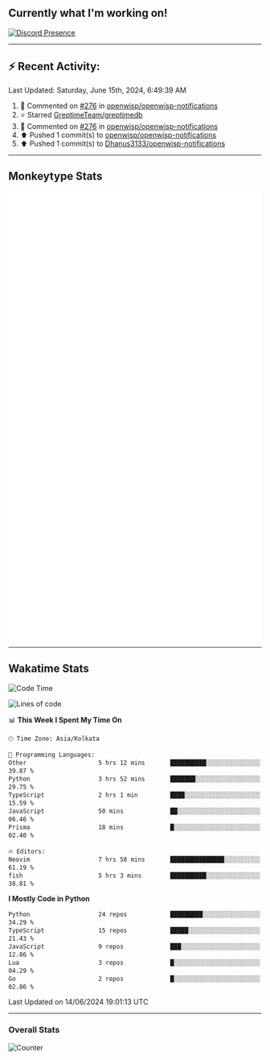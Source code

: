 ## Currently what I'm working on!
[![Discord Presence](https://lanyard.cnrad.dev/api/534981034400284712)](https://discord.com/users/534981034400284712)

---

## :zap: Recent Activity:
<!--RECENT_ACTIVITY:last_update-->
Last Updated: Saturday, June 15th, 2024, 6:49:39 AM
<!--RECENT_ACTIVITY:last_update_end-->
<!--RECENT_ACTIVITY:start-->
1. 💬 Commented on [#276](https://github.com/openwisp/openwisp-notifications/pull/276#issuecomment-2161350185) in [openwisp/openwisp-notifications](https://github.com/openwisp/openwisp-notifications)<br>
2. ⭐ Starred [GreptimeTeam/greptimedb](https://github.com/GreptimeTeam/greptimedb)<br>
3. 💬 Commented on [#276](https://github.com/openwisp/openwisp-notifications/pull/276#discussion_r1631995527) in [openwisp/openwisp-notifications](https://github.com/openwisp/openwisp-notifications)<br>
4. ⬆️ Pushed 1 commit(s) to [openwisp/openwisp-notifications](https://github.com/openwisp/openwisp-notifications)<br>
5. ⬆️ Pushed 1 commit(s) to [Dhanus3133/openwisp-notifications](https://github.com/Dhanus3133/openwisp-notifications)<br>
<!--RECENT_ACTIVITY:end-->

---

## Monkeytype Stats
<a href="https://monkeytype.com/profile/dhanus">
  <img src="https://raw.githubusercontent.com/Dhanus3133/Dhanus3133/monkeytype/monkeytype-lbpb.svg" alt="Monkeytype Profile" />
</a>

---

## Wakatime Stats
<!--START_SECTION:waka-->
![Code Time](http://img.shields.io/badge/Code%20Time-1%2C907%20hrs%2023%20mins-blue)

![Lines of code](https://img.shields.io/badge/From%20Hello%20World%20I%27ve%20Written-5.2%20million%20lines%20of%20code-blue)

📊 **This Week I Spent My Time On** 

```text
🕑︎ Time Zone: Asia/Kolkata

💬 Programming Languages: 
Other                    5 hrs 12 mins       ██████████░░░░░░░░░░░░░░░   39.87 % 
Python                   3 hrs 52 mins       ███████░░░░░░░░░░░░░░░░░░   29.75 % 
TypeScript               2 hrs 1 min         ████░░░░░░░░░░░░░░░░░░░░░   15.59 % 
JavaScript               50 mins             ██░░░░░░░░░░░░░░░░░░░░░░░   06.46 % 
Prisma                   18 mins             █░░░░░░░░░░░░░░░░░░░░░░░░   02.40 % 

🔥 Editors: 
Neovim                   7 hrs 58 mins       ███████████████░░░░░░░░░░   61.19 % 
fish                     5 hrs 3 mins        ██████████░░░░░░░░░░░░░░░   38.81 % 
```

**I Mostly Code in Python** 

```text
Python                   24 repos            █████████░░░░░░░░░░░░░░░░   34.29 % 
TypeScript               15 repos            █████░░░░░░░░░░░░░░░░░░░░   21.43 % 
JavaScript               9 repos             ███░░░░░░░░░░░░░░░░░░░░░░   12.86 % 
Lua                      3 repos             █░░░░░░░░░░░░░░░░░░░░░░░░   04.29 % 
Go                       2 repos             █░░░░░░░░░░░░░░░░░░░░░░░░   02.86 % 
```




 Last Updated on 14/06/2024 19:01:13 UTC
<!--END_SECTION:waka-->
---

### Overall Stats

<img src="https://moe-counter.glitch.me/get/@Dhanus3133?theme=asoul" alt="Counter" />
